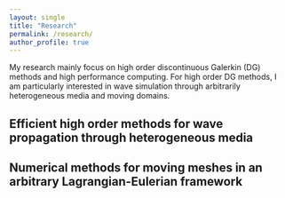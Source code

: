 ```yaml
---
layout: single
title: "Research"
permalink: /research/
author_profile: true
---
```

My research mainly focus on high order discontinuous Galerkin (DG) methods and high performance computing. For high order DG methods, I am particularly interested in wave simulation through arbitrarily heterogeneous media and moving domains. 


## Efficient high order methods for wave propagation through heterogeneous media

## Numerical methods for moving meshes in an arbitrary Lagrangian-Eulerian framework 
